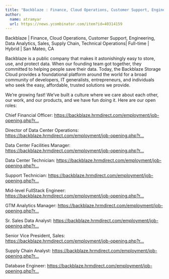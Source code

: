```yaml
---
title: "Backblaze : Finance, Cloud Operations, Customer Support, Engineering, Data Analytics, Sales, Supply Chain, Technical Operations"
author:
  name: atramyar
  url: https://news.ycombinator.com/item?id=40314159
---
```

Backblaze | Finance, Cloud Operations, Customer Support, Engineering, Data Analytics, Sales, Supply Chain, Technical Operations| Full-time | Hybrid | San Mateo, CA

Backblaze is a public company that makes it astonishingly easy to store, use, and protect data. When our founding team got together, they committed to helping people save their data. Today, the Backblaze Storage Cloud provides a foundational platform around the world for a broad community of developers, IT generalists, entrepreneurs, and individuals who seek the easy, affordable, trusted solutions we provide.

We’re growing fast! We’ve built a culture where we care about each other, our work, and our products, and we have fun doing it. Here are our open roles:

Chief Financial Officer: <a href="https:&#x2F;&#x2F;backblaze.hrmdirect.com&#x2F;employment&#x2F;job-opening.php?req=3067250&amp;req_loc=160767&amp;#job" rel="nofollow">https:&#x2F;&#x2F;backblaze.hrmdirect.com&#x2F;employment&#x2F;job-opening.php?r...</a>

Director of Data Center Operations: <a href="https:&#x2F;&#x2F;backblaze.hrmdirect.com&#x2F;employment&#x2F;job-opening.php?req=3015345&amp;req_loc=92730&amp;#job" rel="nofollow">https:&#x2F;&#x2F;backblaze.hrmdirect.com&#x2F;employment&#x2F;job-opening.php?r...</a>

Data Center Facilities Manager: <a href="https:&#x2F;&#x2F;backblaze.hrmdirect.com&#x2F;employment&#x2F;job-opening.php?req=3016406&amp;req_loc=93773&amp;&amp;#job" rel="nofollow">https:&#x2F;&#x2F;backblaze.hrmdirect.com&#x2F;employment&#x2F;job-opening.php?r...</a>

Data Center Technician: <a href="https:&#x2F;&#x2F;backblaze.hrmdirect.com&#x2F;employment&#x2F;job-opening.php?req=3051130&amp;req_loc=140585&amp;&amp;#job" rel="nofollow">https:&#x2F;&#x2F;backblaze.hrmdirect.com&#x2F;employment&#x2F;job-opening.php?r...</a>

Support Technician: <a href="https:&#x2F;&#x2F;backblaze.hrmdirect.com&#x2F;employment&#x2F;job-opening.php?req=3058493&amp;req_loc=149803&amp;&amp;#job" rel="nofollow">https:&#x2F;&#x2F;backblaze.hrmdirect.com&#x2F;employment&#x2F;job-opening.php?r...</a>

Mid-level FullStack Engineer: <a href="https:&#x2F;&#x2F;backblaze.hrmdirect.com&#x2F;employment&#x2F;job-opening.php?req=2909805&amp;req_loc=20646&amp;&amp;#job\" rel="nofollow">https:&#x2F;&#x2F;backblaze.hrmdirect.com&#x2F;employment&#x2F;job-opening.php?r...</a>

GTM Analytics Manager: <a href="https:&#x2F;&#x2F;backblaze.hrmdirect.com&#x2F;employment&#x2F;job-opening.php?req=3021435&amp;req_loc=119930&amp;&amp;#job" rel="nofollow">https:&#x2F;&#x2F;backblaze.hrmdirect.com&#x2F;employment&#x2F;job-opening.php?r...</a>

Sr. Sales Data Analyst: <a href="https:&#x2F;&#x2F;backblaze.hrmdirect.com&#x2F;employment&#x2F;job-opening.php?req=3068858&amp;req_loc=164002&amp;&amp;#job" rel="nofollow">https:&#x2F;&#x2F;backblaze.hrmdirect.com&#x2F;employment&#x2F;job-opening.php?r...</a>

Senior Vice President, Sales: <a href="https:&#x2F;&#x2F;backblaze.hrmdirect.com&#x2F;employment&#x2F;job-opening.php?req=2957684&amp;req_loc=2012&amp;&amp;#job" rel="nofollow">https:&#x2F;&#x2F;backblaze.hrmdirect.com&#x2F;employment&#x2F;job-opening.php?r...</a>

Supply Chain Analyst: <a href="https:&#x2F;&#x2F;backblaze.hrmdirect.com&#x2F;employment&#x2F;job-opening.php?req=2995517&amp;req_loc=61114&amp;&amp;#job" rel="nofollow">https:&#x2F;&#x2F;backblaze.hrmdirect.com&#x2F;employment&#x2F;job-opening.php?r...</a>

Database Engineer: <a href="https:&#x2F;&#x2F;backblaze.hrmdirect.com&#x2F;employment&#x2F;job-opening.php?req=3039564&amp;req_loc=124314&amp;&amp;#job" rel="nofollow">https:&#x2F;&#x2F;backblaze.hrmdirect.com&#x2F;employment&#x2F;job-opening.php?r...</a>
